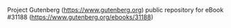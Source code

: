 Project Gutenberg (https://www.gutenberg.org) public repository for eBook #31188 (https://www.gutenberg.org/ebooks/31188)
